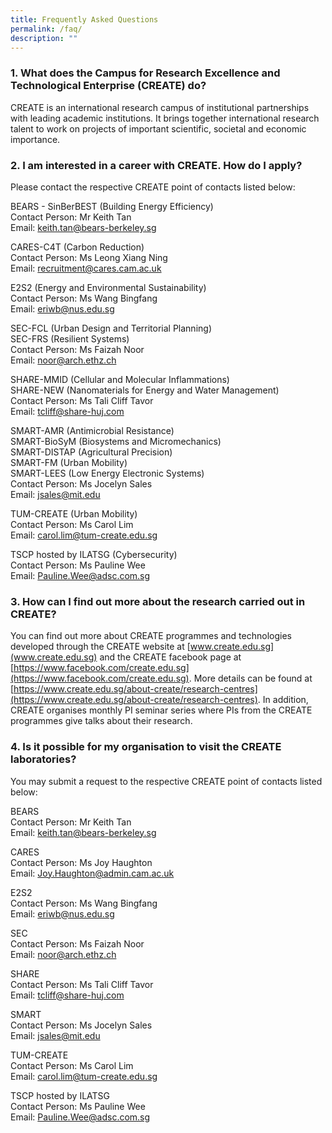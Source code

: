 ```yaml
---
title: Frequently Asked Questions
permalink: /faq/
description: ""
---
```

### 1. What does the Campus for Research Excellence and Technological Enterprise (CREATE) do?
CREATE is an international research campus of institutional partnerships with leading academic institutions. It brings together international research talent to work on projects of important scientific, societal and economic importance.
 
### 2. I am interested in a career with CREATE. How do I apply?
Please contact the respective CREATE point of contacts listed below:  

BEARS - SinBerBEST (Building Energy Efficiency) 
</br>Contact Person: Mr Keith Tan 
</br>Email: [keith.tan@bears-berkeley.sg](keith.tan@bears-berkeley.sg) 

CARES-C4T (Carbon Reduction) 
</br>Contact Person: Ms Leong Xiang Ning
</br>Email: [recruitment@cares.cam.ac.uk ](recruitment@cares.cam.ac.uk )

E2S2 (Energy and Environmental Sustainability) 
</br>Contact Person: Ms Wang Bingfang 
</br>Email: [eriwb@nus.edu.sg](eriwb@nus.edu.sg)

SEC-FCL (Urban Design and Territorial Planning) 
</br>SEC-FRS (Resilient Systems) 
</br>Contact Person: Ms Faizah Noor 
</br>Email: [noor@arch.ethz.ch](noor@arch.ethz.ch) 

SHARE-MMID (Cellular and Molecular Inflammations) 
</br>SHARE-NEW (Nanomaterials for Energy and Water Management) 
</br>Contact Person: Ms Tali Cliff Tavor 
</br>Email: [tcliff@share-huj.com](tcliff@share-huj.com) 

SMART-AMR (Antimicrobial Resistance) 
</br>SMART-BioSyM (Biosystems and Micromechanics) 
</br>SMART-DISTAP (Agricultural Precision) 
</br>SMART-FM (Urban Mobility) 
</br>SMART-LEES (Low Energy Electronic Systems) 
</br>Contact Person: Ms Jocelyn Sales 
</br>Email: [jsales@mit.edu](jsales@mit.edu) 

TUM-CREATE (Urban Mobility) 
</br>Contact Person: Ms Carol Lim 
</br>Email: [carol.lim@tum-create.edu.sg](carol.lim@tum-create.edu.sg)

TSCP hosted by ILATSG (Cybersecurity) 
</br>Contact Person: Ms Pauline Wee 
</br>Email: [Pauline.Wee@adsc.com.sg](Pauline.Wee@adsc.com.sg)

### 3. How can I find out more about the research carried out in CREATE?
You can find out more about CREATE programmes and technologies developed through the CREATE website at [www.create.edu.sg](www.create.edu.sg) and the CREATE facebook page at [https://www.facebook.com/create.edu.sg](https://www.facebook.com/create.edu.sg). More details can be found at [https://www.create.edu.sg/about-create/research-centres](https://www.create.edu.sg/about-create/research-centres). In addition, CREATE organises monthly PI seminar series where PIs from the CREATE programmes give talks about their research.
 
### 4. Is it possible for my organisation to visit the CREATE laboratories?
You may submit a request to the respective CREATE point of contacts listed below:

BEARS
</br>Contact Person: Mr Keith Tan
</br>Email: keith.tan@bears-berkeley.sg

CARES
</br>Contact Person: Ms Joy Haughton
</br>Email: Joy.Haughton@admin.cam.ac.uk

E2S2
</br>Contact Person: Ms Wang Bingfang
</br>Email: eriwb@nus.edu.sg

SEC
</br>Contact Person: Ms Faizah Noor
</br>Email: noor@arch.ethz.ch

SHARE
</br>Contact Person: Ms Tali Cliff Tavor
</br>Email: tcliff@share-huj.com

SMART
</br>Contact Person: Ms Jocelyn Sales
</br>Email: jsales@mit.edu

TUM-CREATE
</br>Contact Person: Ms Carol Lim
</br>Email: carol.lim@tum-create.edu.sg

TSCP hosted by ILATSG
</br>Contact Person: Ms Pauline Wee
</br>Email: Pauline.Wee@adsc.com.sg